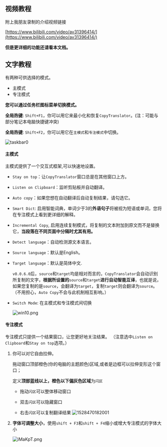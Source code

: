 ## 视频教程

附上我朋友录制的介绍视频链接

[https://www.bilibili.com/video/av31396414/](https://www.bilibili.com/video/av31396414/)


**但是更详细的功能还请看本文档。**
## 文字教程

有两种可供选择的模式。

- 主模式
- 专注模式

**您可以通过任务栏图标菜单切换模式。**

**全局热键**: `Shift+F1`，你可以用它来最小化和恢复`CopyTranslator`。(注：可能与部分笔记本电脑快捷键冲突)

**全局热键**: `Shift+F2`，你可以用它在`主模式`和`专注模式`中切换。

![taskbar0](https://gitee.com/ylzheng/CopyTranslator/raw/master/screenshot/focus_mode.png)

#### 主模式

主模式提供了一个交互式框架,可以快速地设置。

- `Stay on top`：让`CopyTranslator`窗口总是在其他窗口上方。

- `Listen on Clipboard`：监听剪贴板并自动翻译。

- `Auto copy`：如果您想在自动翻译后自动复制结果，请勾选它。

- `Smart Dict`: 启用智能词典，单词少于3的**外语句子**将被视为短语或单词，您将在专注模式上看到更详细的解释。

- `Incremental Copy`, 启用连续复制模式，将复制的文本附加到原文而不是替换它，**当段落在不同页面中分隔时尤其有用。**

- `Detect language`：自动检测源文本语言。

- `Source language`：默认是English。

- `Target language`：默认是简体中文. 

  `v0.0.6.0`后，`source`和`target`均是相对而言的，`CopyTranslator`会自动识别所复制的文字，**根据所设置的**`source`和`target`**进行自动智能互译**，也就是说，如果您复制的是`source`，会翻译为`target`，复制`target`则会翻译为`source`。（不用担心，`Auto Copy`不会与此机制相互影响。）

- `Switch Mode`: 在主模式和专注模式间切换

  ![win10.png](https://gitee.com/ylzheng/CopyTranslator/raw/master/screenshot/screenshot.png)
#### 专注模式

专注模式只提供一个结果窗口，让您更好地关注结果。 （注意选中`Listen on Clipboard`和`Stay on top`选项。）

1. 你可以对它自由拉伸。

   拖动窗口顶部橙色(你的电脑的主题颜色)区域,或者是边框可以拉伸变形这个窗口；

   定义**顶部蓝线以上，橙色以下偏灰色区域**为`闪区`
   - 拖动`闪区`可以整体移动窗口

   - 双击`闪区`可以隐藏窗口

   - 右击`闪区`可以复制翻译结果
     ![1528470182001](https://gitee.com/ylzheng/CopyTranslator/raw/master/screenshot/newfocus.png)

2. **字体可调整大小**，使用`shift + F3`和`shift + F4`缩小或增大专注模式的字体大小

   ![iMaKpT.png](https://s1.ax1x.com/2018/09/26/iMaKpT.png)
